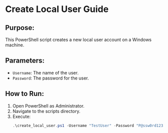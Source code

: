 # Create Local User Guide

## Purpose:
This PowerShell script creates a new local user account on a Windows machine.

## Parameters:
- `Username`: The name of the user.
- `Password`: The password for the user.

## How to Run:
1. Open PowerShell as Administrator.
2. Navigate to the scripts directory.
3. Execute:
   ```powershell
   .\create_local_user.ps1 -Username "TestUser" -Password "P@ssw0rd123"
